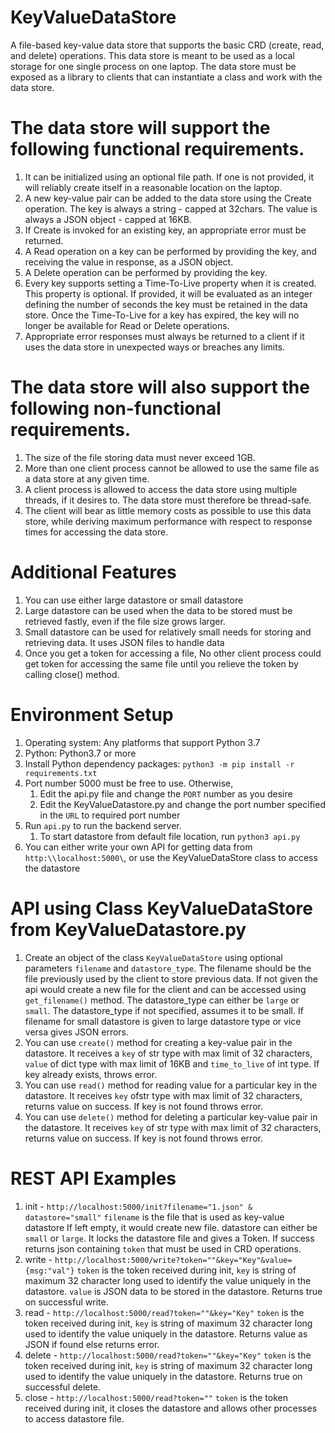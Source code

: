 # KeyValueDataStore
A file-based key-value data store that supports the basic CRD (create, read, and delete) operations. This data store is meant to be used as a local storage for one single process on one laptop. The data store must be exposed as a library to clients that can instantiate a class and work with the data store.

# The data store will support the following functional requirements.
1. It can be initialized using an optional file path. If one is not provided, it will reliably create itself in a reasonable location on the laptop.
2. A new key-value pair can be added to the data store using the Create operation. The key is always a string - capped at 32chars. The value is always a JSON object - capped at 16KB.
3. If Create is invoked for an existing key, an appropriate error must be returned.
4. A Read operation on a key can be performed by providing the key, and receiving the value in response, as a JSON object.
5. A Delete operation can be performed by providing the key.
6. Every key supports setting a Time-To-Live property when it is created. This property is optional. If provided, it will be evaluated as an integer defining the number of seconds the key must be retained in the data store. Once the Time-To-Live for a key has expired, the key will no longer be available for Read or Delete operations.
7. Appropriate error responses must always be returned to a client if it uses the data store in unexpected ways or breaches any limits.

# The data store will also support the following non-functional requirements.
1. The size of the file storing data must never exceed 1GB.
2. More than one client process cannot be allowed to use the same file as a data store at any given time.
3. A client process is allowed to access the data store using multiple threads, if it desires to. The data store must therefore be thread-safe.
4. The client will bear as little memory costs as possible to use this data store, while deriving maximum performance with respect to response times for accessing the data store.

# Additional Features
1. You can use either large datastore or small datastore
2. Large datastore can be used when the data to be stored must be retrieved fastly, even if the file size grows larger.
3. Small datastore can be used for relatively small needs for storing and retrieving data. It uses JSON files to handle data
4. Once you get a token for accessing a file, No other client process could get token for accessing the same file until you relieve the token by calling close() method.

# Environment Setup
1. Operating system: Any platforms that support Python 3.7
2. Python: Python3.7 or more
3. Install Python dependency packages: `python3 -m pip install -r requirements.txt`
4. Port number 5000 must be free to use. Otherwise,
    1. Edit the api.py file and change the `PORT` number as you desire
    2. Edit the KeyValueDatastore.py and change the port number specified in the `URL` to required port number 
5. Run `api.py` to run the backend server.
    1. To start datastore from default file location, run `python3 api.py`
6. You can either write your own API for getting data from `http:\\localhost:5000\`, or use the KeyValueDataStore class to access the datastore 
 

# API using Class KeyValueDataStore from KeyValueDatastore.py
1. Create an object of the class `KeyValueDataStore` using optional parameters `filename` and `datastore_type`. The filename should be the file previously used by the client to store previous data. If not given the api would create a new file for the client and can be accessed using `get_filename()` method. The datastore_type can either be `large` or `small`. The datastore_type if not specified, assumes it to be small. If filename for small datastore is given to large datastore type or vice versa gives JSON errors.
2. You can use `create()` method for creating a key-value pair in the datastore. It receives a `key` of str type with max limit of 32 characters, `value` of dict type with max limit of 16KB and `time_to_live` of int type. If key already exists, throws error.
3. You can use `read()` method for reading value for a particular key in the datastore. It receives `key` ofstr type with max limit of 32 characters, returns value on success. If key is not found throws error. 
4. You can use `delete()` method for deleting a particular key-value pair in the datastore. It receives `key` of str type with max limit of 32 characters, returns value on success. If key is not found throws error.

# REST API Examples
1. init - `http://localhost:5000/init?filename="1.json" & datastore="small"` `filename` is the file that is used as key-value datastore If left empty, it would create new file. datastore can either be `small` or `large`. It locks the datastore file and gives a Token. If success returns json containing `token` that must be used in CRD operations.
2. write - `http://localhost:5000/write?token=""&key="Key"&value={msg:"val"}` `token` is the token received during init, `key` is string of maximum 32 character long used to identify the value uniquely in the datastore. `value` is JSON data to be stored in the datastore. Returns true on successful write.
3. read - `http://localhost:5000/read?token=""&key="Key"` `token` is the token received during init, `key` is string of maximum 32 character long used to identify the value uniquely in the datastore. Returns value as JSON if found else returns error.
4. delete - `http://localhost:5000/read?token=""&key="Key"` `token` is the token received during init, `key` is string of maximum 32 character long used to identify the value uniquely in the datastore. Returns true on successful delete.
5. close - `http://localhost:5000/read?token=""` `token` is the token received during init, it closes the datastore and allows other processes to access datastore file.
